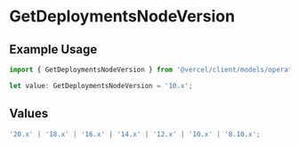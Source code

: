 # GetDeploymentsNodeVersion

## Example Usage

```typescript
import { GetDeploymentsNodeVersion } from '@vercel/client/models/operations';

let value: GetDeploymentsNodeVersion = '10.x';
```

## Values

```typescript
'20.x' | '18.x' | '16.x' | '14.x' | '12.x' | '10.x' | '8.10.x';
```
